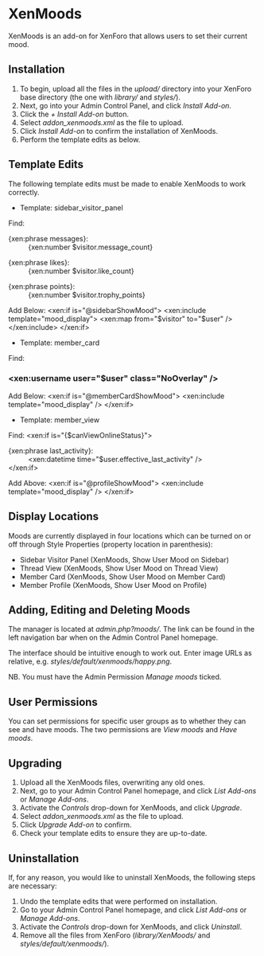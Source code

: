 ﻿XenMoods
====

XenMoods is an add-on for XenForo that allows users to set their current mood.

Installation
----

1. To begin, upload all the files in the *upload/* directory into your XenForo base directory (the one with *library/* and *styles/*).
2. Next, go into your Admin Control Panel, and click *Install Add-on*.
3. Click the *+ Install Add-on* button.
4. Select *addon_xenmoods.xml* as the file to upload.
5. Click *Install Add-on* to confirm the installation of XenMoods.
6. Perform the template edits as below.

Template Edits
----

The following template edits must be made to enable XenMoods to work correctly.

- Template: sidebar_visitor_panel

Find:
	<div class="stats">
		<dl class="pairsJustified"><dt>{xen:phrase messages}:</dt> <dd>{xen:number $visitor.message_count}</dd></dl>
		<dl class="pairsJustified"><dt>{xen:phrase likes}:</dt> <dd>{xen:number $visitor.like_count}</dd></dl>
		<dl class="pairsJustified"><dt>{xen:phrase points}:</dt> <dd>{xen:number $visitor.trophy_points}</dd></dl>
	</div>

Add Below:
	<xen:if is="@sidebarShowMood">
		<xen:include template="mood_display">
			<xen:map from="$visitor" to="$user" />
		</xen:include>
	</xen:if>

- Template: member_card

Find:
	<h3 class="username"><xen:username user="$user" class="NoOverlay" /></h3>

Add Below:
	<xen:if is="@memberCardShowMood">
		<xen:include template="mood_display" />
	</xen:if>

- Template: member_view

Find:
	<xen:if is="{$canViewOnlineStatus}">
		<dt>{xen:phrase last_activity}:</dt>
			<dd><xen:datetime time="$user.effective_last_activity" /></dd>
	</xen:if>

Add Above:
	<xen:if is="@profileShowMood">
		<xen:include template="mood_display" />
	</xen:if>

Display Locations
----

Moods are currently displayed in four locations which can be turned on or off through Style Properties (property location in parenthesis):
- Sidebar Visitor Panel (XenMoods, Show User Mood on Sidebar)
- Thread View (XenMoods, Show User Mood on Thread View)
- Member Card (XenMoods, Show User Mood on Member Card)
- Member Profile (XenMoods, Show User Mood on Profile)

Adding, Editing and Deleting Moods
----

The manager is located at *admin.php?moods/*. The link can be found in the left navigation bar when on the Admin Control Panel homepage.

The interface should be intuitive enough to work out. Enter image URLs as relative, e.g. *styles/default/xenmoods/happy.png*.

NB. You must have the Admin Permission *Manage moods* ticked.

User Permissions
----

You can set permissions for specific user groups as to whether they can see and have moods. The two permissions are *View moods* and *Have moods*.

Upgrading
----

1. Upload all the XenMoods files, overwriting any old ones.
2. Next, go to your Admin Control Panel homepage, and click *List Add-ons* or *Manage Add-ons*.
3. Activate the *Controls* drop-down for XenMoods, and click *Upgrade*.
4. Select *addon_xenmoods.xml* as the file to upload.
5. Click *Upgrade Add-on* to confirm.
6. Check your template edits to ensure they are up-to-date.

Uninstallation
----

If, for any reason, you would like to uninstall XenMoods, the following steps are necessary:
1. Undo the template edits that were performed on installation.
2. Go to your Admin Control Panel homepage, and click *List Add-ons* or *Manage Add-ons*.
3. Activate the *Controls* drop-down for XenMoods, and click *Uninstall*.
4. Remove all the files from XenForo (*library/XenMoods/* and *styles/default/xenmoods/*).